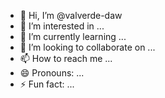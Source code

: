 - 👋 Hi, I’m @valverde-daw
- 👀 I’m interested in ...
- 🌱 I’m currently learning ...
- 💞️ I’m looking to collaborate on ...
- 📫 How to reach me ...
- 😄 Pronouns: ...
- ⚡ Fun fact: ...

<!---
valverde-daw/valverde-daw is a ✨ special ✨ repository because its `README.md` (this file) appears on your GitHub profile.
You can click the Preview link to take a look at your changes.
--->
